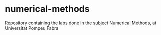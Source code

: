 # numerical-methods
Repository containing the labs done in the subject Numerical Methods, at Universitat Pompeu Fabra
